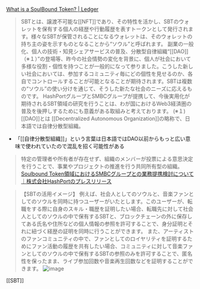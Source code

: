 
[What is a SoulBound Token? | Ledger](https://www.ledger.com/academy/topics/blockchain/what-is-a-soulbound-token)

> SBTとは、譲渡不可能な[[NFT]]であり、その特性を活かし、SBTのウォレットを保有する個人の経歴や行動履歴を表すトークンとして発行されます。様々なSBTが保管されることになるウォレットは、そのウォレットの持ち主の姿を示すものとなることから“ソウル”と呼ばれます。
>  副業の一般化、個人の技術・知見シェアサービスの普及、分散型自律組織“[[DAO]]（※１）”の登場等、昨今の社会情勢の変化を背景に、個人が社会において多様な役割・個性を持つことが一般的になって参りました。こうした新しい社会においては、参加するコミュニティ毎にどの個性を見せるのか、各自でコントロールすることが可能となることが期待されます。SBTは複数の“ソウル”の使い分けを通じて、そうした新たな社会のニーズに応えるものです。
>  HashPortグループとSMBCグループが提携して、今後実用化が期待されるSBT領域の研究を行うことは、わが国におけるWeb3経済圏の普及を後押しするためにも意義がある取組みと考えております。
>  (※１)[[DAO]]とは
>  [[Decentralized Autonomous Organization]]の略称で、日本語では自律分散型組織。
- 「[[自律分散型組織]]」という言葉は日本語ではDAO以前からもっと広い意味で使われていたので混乱を招く可能性がある
>  特定の管理者や所有者が存在せず、組織のメンバーが投票による意思決定を行うことで、事業やプロジェクトの推進を行う共同所有型の組織。
[Soulbound Token領域におけるSMBCグループとの業務提携検討について｜株式会社HashPortのプレスリリース](https://prtimes.jp/main/html/rd/p/000000054.000046288.html)

> 【SBTの活用イメージ】
>  例えば、社会人としてのソウルと、音楽ファンとしてのソウルを同時に持つユーザーがいたとします。このユーザーが、転職をする際に自身のスキル・職歴を証明したい場合、転職先に対して社会人としてのソウルの中で保有するSBTと、ブロックチェーンの外に保存してある氏名や住所などの個人情報の参照を許可することで、身分証明とそれに紐づく経歴の証明を同時に行うことができます。
>  また、アーティストのファンコミュニティの中で、ファンとしてのロイヤリティを証明するためにファン活動の履歴を共有したい場合、コミュニティに対して音楽ファンとしてのソウルの中で保有するSBTの参照のみを許可することで、匿名性を保ったまま、ライブ参加回数や音楽再生回数などを証明することができます。
![image](https://gyazo.com/80e47f5898744448beee2e14c5bcb0b8/thumb/1000)


[[SBT]]
